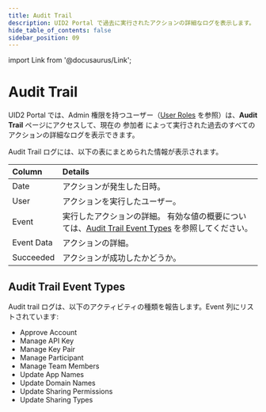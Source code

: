 ```yaml
---
title: Audit Trail
description: UID2 Portal で過去に実行されたアクションの詳細なログを表示します。
hide_table_of_contents: false
sidebar_position: 09
---
```


import Link from '@docusaurus/Link';

# Audit Trail

UID2 Portal では、Admin 権限を持つユーザー（[User Roles](team-members.md#user-roles) を参照）は、**Audit Trail** ページにアクセスして、現在の <Link href="../ref-info/glossary-uid#gl-sharing-participant">参加者</Link> によって実行された過去のすべてのアクションの詳細なログを表示できます。

Audit Trail ログには、以下の表にまとめられた情報が表示されます。

| Column | Details |
| :--- | :--- | 
| Date | アクションが発生した日時。 |
| User | アクションを実行したユーザー。 |
| Event | 実行したアクションの詳細。 有効な値の概要については、[Audit Trail Event Types](#audit-trail-event-types) を参照してください。 |
| Event Data | アクションの詳細。 |
| Succeeded | アクションが成功したかどうか。 |

## Audit Trail Event Types

Audit trail ログは、以下のアクティビティの種類を報告します。Event 列にリストされています:

- Approve Account
- Manage API Key
- Manage Key Pair
- Manage Participant
- Manage Team Members
- Update App Names
- Update Domain Names
- Update Sharing Permissions
- Update Sharing Types
